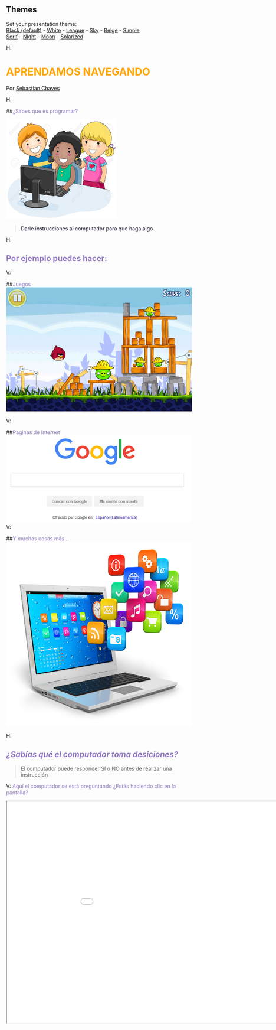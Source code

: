 <section id="themes">
	<h2>Themes</h2>
		<p>
			Set your presentation theme: <br>
			<!-- Hacks to swap themes after the page has loaded. Not flexible and only intended for the reveal.js demo deck. -->
			<a href="#" onclick="document.getElementById('theme').setAttribute('href','css/theme/black.css'); return false;">Black (default)</a> -
			<a href="#" onclick="document.getElementById('theme').setAttribute('href','css/theme/white.css'); return false;">White</a> -
			<a href="#" onclick="document.getElementById('theme').setAttribute('href','css/theme/league.css'); return false;">League</a> -
			<a href="#" onclick="document.getElementById('theme').setAttribute('href','css/theme/sky.css'); return false;">Sky</a> -
			<a href="#" onclick="document.getElementById('theme').setAttribute('href','css/theme/beige.css'); return false;">Beige</a> -
			<a href="#" onclick="document.getElementById('theme').setAttribute('href','css/theme/simple.css'); return false;">Simple</a> <br>
			<a href="#" onclick="document.getElementById('theme').setAttribute('href','css/theme/serif.css'); return false;">Serif</a> -
			<a href="#" onclick="document.getElementById('theme').setAttribute('href','css/theme/night.css'); return false;">Night</a> -
			<a href="#" onclick="document.getElementById('theme').setAttribute('href','css/theme/moon.css'); return false;">Moon</a> -
			<a href="#" onclick="document.getElementById('theme').setAttribute('href','css/theme/solarized.css'); return false;">Solarized</a>
		</p>
</section>

H:

# <font color=orange>**APRENDAMOS NAVEGANDO** </font>

Por  [Sebastian Chaves](https://github.com/adamantwharf)

H:

##<font color=#9179C1>¿Sabes qué es programar? </font>

<img src="images/kidsCompt.jpg" width=300 height=270></img>

><font color=#1C122E>Darle instrucciones al computador para que haga algo </font> <!-- .element: class="fragment" data-fragment-index="1"-->


H:

## <font color=#9179C1>Por ejemplo puedes hacer:</font>


V:

##<font color=#9179C1>Juegos </font>
<img src="images/juego.jpg" ></img>

V:

##<font color=#9179C1>Paginas de Internet </font>
<img src="images/google.png" ></img>
V:

##<font color=#9179C1>Y muchas cosas más... </font>
<img src="images/comp.jpg" width=600 height=500></img>



H:
## <font color=#9179C1>*¿Sabías qué el computador toma desiciones?*</font>

>El computador puede responder SI o NO antes de realizar una instrucción

V:
<font color=#9179C1>Aquí el computador se está preguntando ¿Estás haciendo clic en la pantalla?</font>

<iframe src="sketches/clic.html" width="1000" height="600" align="center">

V:

##<font color=#9179C1>Cuando haces clic</font>

>##<font color=#9179C1>	El computador realiza la acción</font>

H:
# <font color=#9179C1>*Es tu turno*</font>

>Ahora tu debes tomar una decisión antes de realizar una instrucción

V:
###  <font color=#9179C1>¿Cuándo debo cruzar la calle?</font>

>Oprime la tecla con la letra 'D' cuando creas que debes cruzar la calle


V:
#### <font color="red">Piensa con cuidado! </font>

<iframe src="sketches/trafficLight.html" width="1000" height="600" align="center">

H:

##   <font color="red">¿Qué boton pulsarías? </font>
<img src="images/jugar.png" width = 270 height = 100</img>
<img src="images/salir.png" width = 270 height = 100></img>

<!-- .slide: data-background="images/back.png"  -->



V:
## References

* [P5*JS](http://p5js.org/)
* [P5.PLay](http://p5play.molleindustria.org/)
* [Sounds Resources](http://www.sounds-resource.com/)
